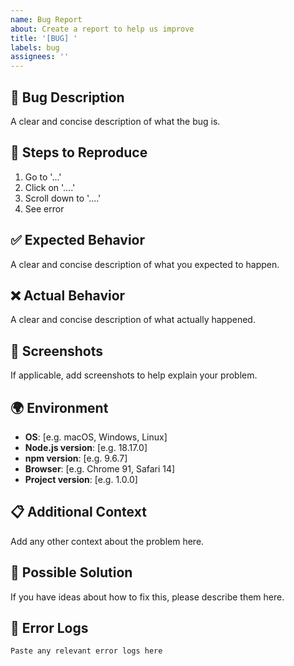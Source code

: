 ```yaml
---
name: Bug Report
about: Create a report to help us improve
title: '[BUG] '
labels: bug
assignees: ''
---
```


## 🐛 Bug Description

A clear and concise description of what the bug is.

## 🔄 Steps to Reproduce

1. Go to '...'
2. Click on '....'
3. Scroll down to '....'
4. See error

## ✅ Expected Behavior

A clear and concise description of what you expected to happen.

## ❌ Actual Behavior

A clear and concise description of what actually happened.

## 📸 Screenshots

If applicable, add screenshots to help explain your problem.

## 🌍 Environment

- **OS**: [e.g. macOS, Windows, Linux]
- **Node.js version**: [e.g. 18.17.0]
- **npm version**: [e.g. 9.6.7]
- **Browser**: [e.g. Chrome 91, Safari 14]
- **Project version**: [e.g. 1.0.0]

## 📋 Additional Context

Add any other context about the problem here.

## 🔧 Possible Solution

If you have ideas about how to fix this, please describe them here.

## 📄 Error Logs

```
Paste any relevant error logs here
```
